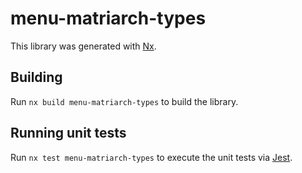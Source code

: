 # menu-matriarch-types

This library was generated with [Nx](https://nx.dev).

## Building

Run `nx build menu-matriarch-types` to build the library.

## Running unit tests

Run `nx test menu-matriarch-types` to execute the unit tests via [Jest](https://jestjs.io).
